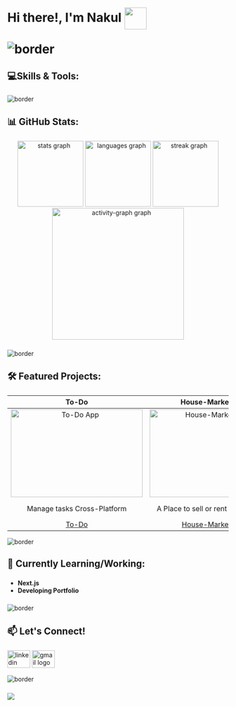 <!-- [![BentoHub grid image](https://cloud.appwrite.io/v1/storage/buckets/667d390e003b1971a8be/files/674929fd0015d7aab446/preview?project=667d35ca0017fb21fc6c)](https://bentohub.netlify.app/) -->

<h1> Hi there!, I'm Nakul  <img align="center" src="https://github.com/user-attachments/assets/1dbcad03-b128-41c0-83cf-fbb3d47b9e89" height="50" width="50" </h1> 

![border](https://github.com/user-attachments/assets/3069c561-91a2-426f-8ff5-b4351980b3e7)
<!-- 🌟👋 -->

###

<h2 align="left">💻Skills & Tools:</h2>


###

<!--
<div align="center">
  <img src="https://cdn.simpleicons.org/react/61DAFB" height="40" alt="react logo"  />
  <img width="12" />
  <img src="https://cdn.simpleicons.org/tailwindcss/06B6D4" height="40" alt="tailwindcss logo"  />
  <img width="12" />
  <img src="https://cdn.simpleicons.org/javascript/F7DF1E" height="40" alt="javascript logo"  />
  <img width="12" />
  <img src="https://cdn.simpleicons.org/html5/E34F26" height="40" alt="html5 logo"  />
  <img width="12" />
  <img src="https://cdn.simpleicons.org/css3/1572B6" height="40" alt="css3 logo"  />
  <img width="12" />
  <img src="https://cdn.simpleicons.org/canva/00C4CC" height="40" alt="canva logo"  />
  <img width="12" />
  <img src="https://cdn.simpleicons.org/postman/FF6C37" height="40" alt="postman logo"  />
  <img width="12" />
  <img src="https://cdn.simpleicons.org/redux/764ABC" height="40" alt="redux logo"  />
  <img width="12" />
  <img src="https://skillicons.dev/icons?i=github" height="40" alt="github logo"  />
</div>
-->

###

![border](https://github.com/user-attachments/assets/3069c561-91a2-426f-8ff5-b4351980b3e7)

<h2 align="left">📊 GitHub Stats:</h2>

###

<div align="center">
  <img src="https://github-readme-stats.vercel.app/api?username=imnakul&hide_title=false&hide_rank=false&show_icons=true&include_all_commits=true&count_private=true&disable_animations=false&theme=tokyonight&locale=en&hide_border=false&order=1" height="150" alt="stats graph"  />
  <img src="https://github-readme-stats.vercel.app/api/top-langs?username=imnakul&locale=en&hide_title=false&layout=compact&card_width=320&langs_count=5&theme=tokyonight&hide_border=false&order=2" height="150" alt="languages graph"  />
  <img src="https://streak-stats.demolab.com?user=imnakul&locale=en&mode=daily&theme=dracula&hide_border=false&border_radius=5&order=3" height="150" alt="streak graph"  />
  <img src="https://github-readme-activity-graph.vercel.app/graph?username=imnakul&radius=16&theme=react&area=true&order=5" height="300" alt="activity-graph graph"  />
</div>

###

<!-- <img src="https://raw.githubusercontent.com/imnakul/imnakul/output/snake.svg" alt="Snake animation" /> -->

###

<!-- <br clear="both"> -->

![border](https://github.com/user-attachments/assets/3069c561-91a2-426f-8ff5-b4351980b3e7)

<h2 align="left">🛠️ Featured Projects:</h2>

###

To-Do             |  House-MarketPlace | Github-Finder
:-------------------------:|:-------------------------:|:-------------------------:
<img src="https://github.com/user-attachments/assets/db8a1cd1-62ef-4aad-8052-55b55f268704" alt="To-Do App" width="300" height="200"> |  <img src="https://github.com/user-attachments/assets/963de55d-f02d-43dc-9fde-57c00ff1eacd" alt="House-MarketPlace" width="300" height="200"> |  <img src="https://github.com/user-attachments/assets/473db52f-89c0-450b-8030-075ccbfc0354" alt="GithubFinder" width="300" height="200">
Manage tasks Cross-Platform | A Place to sell or rent your Property | Find any github User and its Repositories
[To-Do](https://github.com/imnakul/to-do-context-local)  |  [House-MarketPlace](https://github.com/imnakul/house-marketplace-app) | [Github-Finder](https://github.com/imnakul/Github-Finder_using_Vite.js)

![border](https://github.com/user-attachments/assets/3069c561-91a2-426f-8ff5-b4351980b3e7)
###


<h2 align="left">🌱 Currently Learning/Working:</h2>

###

- **Next.js** 
- **Developing Portfolio**

###

![border](https://github.com/user-attachments/assets/3069c561-91a2-426f-8ff5-b4351980b3e7)

<h2 align="left">📫 Let's Connect!</h2>

###


<div align="left">
  <img src="https://raw.githubusercontent.com/maurodesouza/profile-readme-generator/master/src/assets/icons/social/linkedin/default.svg" width="52" height="40" alt="linkedin logo"  />
  <img src="https://raw.githubusercontent.com/maurodesouza/profile-readme-generator/master/src/assets/icons/social/gmail/default.svg" width="52" height="40" alt="gmail logo"  />
</div>

![border](https://github.com/user-attachments/assets/3069c561-91a2-426f-8ff5-b4351980b3e7)
###

<!--
### 🔝 Top Contributed Repo
![](https://github-contributor-stats.vercel.app/api?username=imnakul&limit=5&theme=dark&combine_all_yearly_contributions=true)
-->

[![](https://visitcount.itsvg.in/api?id=imnakul&icon=7&color=0)](https://visitcount.itsvg.in)



